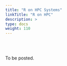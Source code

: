 ```yaml
---
title: "R on HPC Systems"
linkTitle: "R on HPC"
description: >
type: docs
weight: 110
---
```


<br></br>

To be posted.




